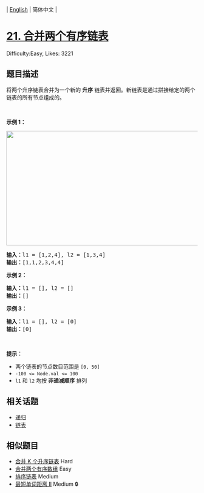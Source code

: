 
| [English](README_EN.md) | 简体中文 |

# [21. 合并两个有序链表](https://leetcode.cn/problems/merge-two-sorted-lists/)
Difficulty:Easy, Likes: 3221

## 题目描述

<p>将两个升序链表合并为一个新的 <strong>升序</strong> 链表并返回。新链表是通过拼接给定的两个链表的所有节点组成的。 </p>

<p> </p>

<p><strong>示例 1：</strong></p>
<img alt="" src="https://assets.leetcode.com/uploads/2020/10/03/merge_ex1.jpg" style="width: 662px; height: 302px;" />
<pre>
<strong>输入：</strong>l1 = [1,2,4], l2 = [1,3,4]
<strong>输出：</strong>[1,1,2,3,4,4]
</pre>

<p><strong>示例 2：</strong></p>

<pre>
<strong>输入：</strong>l1 = [], l2 = []
<strong>输出：</strong>[]
</pre>

<p><strong>示例 3：</strong></p>

<pre>
<strong>输入：</strong>l1 = [], l2 = [0]
<strong>输出：</strong>[0]
</pre>

<p> </p>

<p><strong>提示：</strong></p>

<ul>
	<li>两个链表的节点数目范围是 <code>[0, 50]</code></li>
	<li><code>-100 <= Node.val <= 100</code></li>
	<li><code>l1</code> 和 <code>l2</code> 均按 <strong>非递减顺序</strong> 排列</li>
</ul>


## 相关话题

- [递归](https://leetcode-cn.com/tag/recursion/)
- [链表](https://leetcode-cn.com/tag/linked-list/)

## 相似题目

- [合并 K 个升序链表](../merge-k-sorted-lists/README.md) Hard 
- [合并两个有序数组](../merge-sorted-array/README.md) Easy 
- [排序链表](../sort-list/README.md) Medium 
- [最短单词距离 II](../shortest-word-distance-ii/README.md) Medium 🔒
